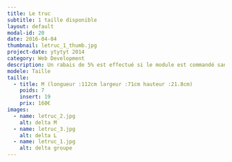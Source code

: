 ```yaml
---
title: Le truc
subtitle: 1 taille disponible
layout: default
modal-id: 20
date: 2016-04-04
thumbnail: letruc_1_thumb.jpg
project-date: ytytyt 2014
category: Web Development
description: Un rabais de 5% est effectué si le module est commandé sans inserts.
modele: Taille
taille:
  - title: M (longueur :112cm largeur :71cm hauteur :21.8cm)
    poids: 7
    insert: 19
    prix: 160€
images:
  - name: letruc_2.jpg
    alt: delta M
  - name: letruc_3.jpg
    alt: delta L
  - name: letruc_1.jpg
    alt: delta groupe
---
```

